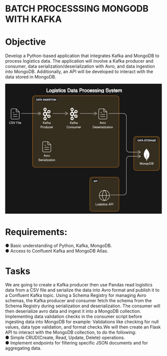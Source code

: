 # BATCH PROCESSSING MONGODB WITH KAFKA 
# Objective
Develop a Python-based application that integrates Kafka and MongoDB to process logistics data. The application will involve a Kafka producer and consumer, 
data serialization/deserialization with Avro, and data ingestion into MongoDB. Additionally, an API will be developed to interact with the data stored in MongoDB.

<img src="https://github.com/TROISTROIS/INTEGRATING-MONGODB-WITH-CONFLUENT-KAFKA/blob/main/diagram.png" alt="Alternative text" />
<br>

# Requirements:
●	Basic understanding of Python, Kafka, MongoDB.
<br>
●	Access to Confluent Kafka and MongoDB Atlas.
<br>

# Tasks
We are going to create a Kafka producer then use Pandas read logistics data from a CSV file and serialize the data into Avro format and publish it to a Confluent Kafka topic.
Using a Schema Registry for managing Avro schemas, the Kafka producer and consumer fetch the schema from the Schema Registry during serialization and deserialization. The consumer will then deserialize avro data and ingest it into a MongoDB collection. Implementing data validation checks in the consumer script before ingesting data into MongoDB for example:
Validations like checking for null values, data type validation, and format checks.We will then create an Flask API to interact with the MongoDB collection, to do the following:
<br>
● Simple CRUD(Create, Read, Update, Delete) operations.
<br>
●	Implement endpoints for filtering specific JSON documents and for aggregating data.


